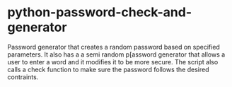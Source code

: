 # python-password-check-and-generator
Password generator that creates a random password based on specified parameters. It also has a a semi random p[assword generator that allows a user to enter a word and it modifies it to be more secure. The script also calls a check function to make sure the password follows the desired contraints.
